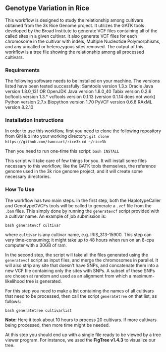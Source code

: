 ## Genotype Variation in Rice
This workflow is designed to study the relationship among cultivars obtained from the 3k Rice Genome project. It utilizes the GATK 
tools developed by the Broad Institute to generate VCF files containing all of the called sites in a given cultivar. It also 
generate VCF files for each chromosome in the cultivar with indels, Multiple Nucleotide Polymorphisms, and any uncalled or 
heterozygous sites removed. The output of this workflow is a tree file showing the relationship among all processed cultivars.  

### Requirements
The following software needs to be installed on your machine. The versions listed have been tested successfully:
Samtools version 1.3.x
Oracle Java version 1.8.0_131 OR OpenJDK Java version 1.8.0_40 
Tabix version 0.2.6
bcftools version 1.3.* 
vcftools version 0.1.13 (version 0.1.14 does not work)
Python version 2.7.x
Biopython version 1.70
PyVCF version 0.6.8
RAxML version 8.2.10

### Installation Instructions
In order to use this workflow, first you need to clone the following repository from GitHub into your working
directory:
`git clone https://github.com/twmccart/rice3k`
`cd ~/rice3k`

Then you need to run one-time this script:
`bash INSTALL`

This script will take care of few things for you. It will install some files necessary to this workflow; like the GATK 
tools themselves, the reference genome used in the 3k rice genome project, and it will create some necessary directories. 

### How To Use
The workflow has two main steps. In the first step, both the HaplotypeCaller and GenotypeGVCFs tools will be called to
generate a `.vcf` file from the `.bam` files. This simply done by running the `generatevcf` script provided with a
cultivar name. An example of job submission is:

`bash generatevcf cultivar`

where `cultivar` is any cultivar name, e.g. IRIS_313-15900. This step can very time-consuming; it might take up to 48 hours when run on an 8-cpu computer with a 
30GB of ram.

In the second step, the script will take all the files generated using the `generatevcf` script as input files, and merge the 
chromosomes in parallel. It will also strip any site that doesn't have SNPs, and concatenate them into a new VCF file containing 
only the sites with SNPs. A subset of these SNPs are chosen at random and used as an alignment from which a maximum-likelihood tree 
is generated.  

For this step you need to make a list containing the names of all cultivars that need to be processed, then call the script 
`generatetree` on that list, as follows:

`bash generatetree cultivarlist`

**Note**: Here it took about 10 hours to process 20 cultivars. If more cultivars being processed, then more time might be needed.

At this step you should end up with a single file ready to be viewed by a tree viewer program. For instance, we used the **FigTree 
v1.4.3** to visualize our tree.
